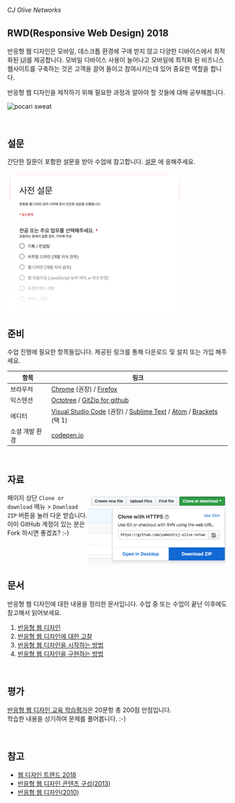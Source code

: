 ###### CJ Olive Networks

## RWD(Responsive Web Design) 2018

반응형 웹 디자인은 모바일, 데스크톱 환경에 구애 받지 않고 다양한 디바이스에서 최적화된 <abbr title="User Interface">UI</abbr>를 제공합니다. 모바일 디바이스 사용이 늘어나고 모바일에 최적화 된 비즈니스 웹사이트를 구축하는 것은 고객을 끌어 들이고 참여시키는데 있어 중요한 역할을 합니다.

반응형 웹 디자인을 제작하기 위해 필요한 과정과 알아야 할 것들에 대해 공부해봅니다.

![pocari sweat](https://camo.githubusercontent.com/c5ed2730392b3d138a9a9c4261858f1a00a6fb74/687474703a2f2f79616d6f6f392e6769746875622e696f2f636a2d6f6c6976652d6e6574776f726b732f6173736574732f7277642f504f434152492e6a7067)

<br>

## 설문

간단한 질문이 포함한 설문을 받아 수업에 참고합니다. [설문](https://goo.gl/forms/8u2snrPnQ77puQ582)  에 응해주세요.

<img src="docs/assets/survey.jpg" alt width="400">

<br>

## 준비

수업 진행에 필요한 항목들입니다. 제공된 링크를 통해 다운로드 및 설치 또는 가입 해주세요.

항목 | 링크
--- | ---
브라우저 | [Chrome](https://www.google.com/chrome/) (권장) / [Firefox](http://www.mozilla.com/ko/firefox)
익스텐션 | [Octotree](https://chrome.google.com/webstore/detail/octotree/bkhaagjahfmjljalopjnoealnfndnagc?hl=ko) / [GitZip for github](https://chrome.google.com/webstore/detail/gitzip-for-github/ffabmkklhbepgcgfonabamgnfafbdlkn)
에디터 | [Visual Studio Code](https://code.visualstudio.com/) (권장) / [Sublime Text](https://www.sublimetext.com/) / [Atom](https://atom.io/) / [Brackets](http://brackets.io/) (택 1)
소셜 개발 환경 | [codepen.io](https://codepen.io/)

<br>

## 자료

<img align="right" src="./docs/assets/download.png" alt width="320">

페이지 상단 `Clone or download` 메뉴 > `Download ZIP` 버튼을 눌러 다운 받습니다. 이미 GitHub 계정이 있는 분은 Fork 하시면 좋겠죠? :-)

<br>
<br>
<br>

## 문서

<img src="https://www.digitalwebmania.com/wp-content/uploads/2018/03/giphy.gif" alt align="right" width="120">

반응형 웹 디자인에 대한 내용을 정리한 문서입니다. 수업 중 또는 수업이 끝난 이후에도 참고해서 읽어보세요.

1. [반응형 웹 디자인](https://github.com/yamoo9/cj-olive-networks/wiki)
1. [반응형 웹 디자인에 대한 고찰](https://github.com/yamoo9/cj-olive-networks/wiki/%EB%B0%98%EC%9D%91%ED%98%95-%EC%9B%B9-%EB%94%94%EC%9E%90%EC%9D%B8-%EC%A0%81%EC%9A%A9%EC%97%90-%EB%8C%80%ED%95%9C-%EA%B3%A0%EC%B0%B0)
1. [반응형 웹 디자인을 시작하는 방법](https://github.com/yamoo9/cj-olive-networks/wiki/%EB%B0%98%EC%9D%91%ED%98%95-%EC%9B%B9-%EB%94%94%EC%9E%90%EC%9D%B8%EC%9D%84-%EC%8B%9C%EC%9E%91%ED%95%98%EB%8A%94-%EB%B0%A9%EB%B2%95)
1. [반응형 웹 디자인을 구현하는 방법](https://github.com/yamoo9/cj-olive-networks/wiki/%EB%B0%98%EC%9D%91%ED%98%95-%EC%9B%B9-%EB%94%94%EC%9E%90%EC%9D%B8-%EA%B5%AC%ED%98%84-%EB%B0%A9%EB%B2%95)

<br>

## 평가

<img align="right" src="https://encrypted-tbn0.gstatic.com/images?q=tbn:ANd9GcShcAsb2DZd8l-XV6oHdmgvVoxrO8E02MMcNtLY6gTzlzrOb3pL" alt width="100">

[반응형 웹 디자인 교육 학습평가](https://goo.gl/Ri6BqQ)은 20문항 총 200점 만점입니다.<br> 학습한 내용을 상기하여 문제를 풀어봅니다. :-)

<br>

## 참고

- [웹 디자인 트렌드 2018](https://99designs.com/blog/trends/web-design-trends-2018/)
- [반응형 웹 디자인 콘텐츠 구성(2013)](https://blog.kulturbanause.de/2013/12/content-choreography-fur-responsive-websites/)
- [반응형 웹 디자인(2010)](http://alistapart.com/article/responsive-web-design)